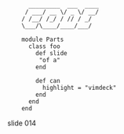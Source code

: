           _________  ___  ____
         / ___/ __ \/ _ \/ __/
        / /__/ /_/ / // / _/
        \___/\____/____/___/

        module Parts
          class foo
            def slide
             "of a"
            end

            def can
              highlight = "vimdeck"
            end
          end
        end
















































































slide 014
